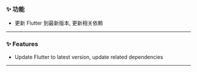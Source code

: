 ### ✨ 功能

- 更新 Flutter 到最新版本, 更新相关依赖

---

### ✨ Features

- Update Flutter to latest version, update related dependencies

---